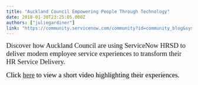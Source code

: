 ```yaml
---
title: "Auckland Council Empowering People Through Technology"
date: 2018-01-30T23:25:05.000Z
authors: ["juliegardiner"]
link: "https://community.servicenow.com/community?id=community_blog&sys_id=b6ad26a9dbd0dbc01dcaf3231f9619af"
---
```

<p><span style="font-family: verdana,geneva; font-size: 14pt;">Discover how Auckland Council are using ServiceNow HRSD to deliver modern employee service experiences to transform their HR Service Delivery.</span></p><p><span style="font-family: verdana,geneva; font-size: 14pt;"> </span></p><p><span style="font-family: verdana,geneva; color: black; font-size: 14pt;">Click <a title="ww.youtube.com/watch?v=tJ_DC5hpvV8&feature=youtu.be" href="https://www.youtube.com/watch?v=tJ_DC5hpvV8&amp;feature=youtu.be">here</a> to view a short video highlighting their experiences.</span></p>